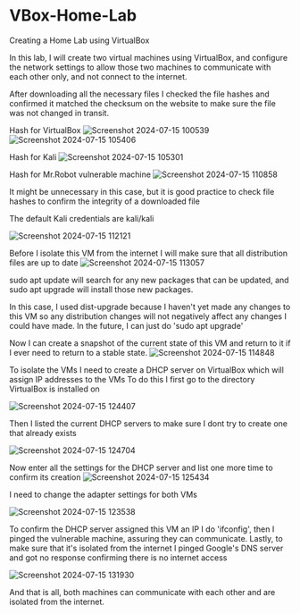 # VBox-Home-Lab

<h>Creating a Home Lab using VirtualBox</h>

In this lab, I will create two virtual machines using VirtualBox, and configure the network settings to allow those two machines to communicate with each other only, and not connect to the internet.

After downloading all the necessary files I checked the file hashes and confirmed it matched the checksum on the website to make sure the file was not changed in transit.

Hash for VirtualBox
![Screenshot 2024-07-15 100539](https://github.com/user-attachments/assets/86260844-66f7-4a6a-b107-4f9b2d939d5f) 
![Screenshot 2024-07-15 105406](https://github.com/user-attachments/assets/6d9d2dd0-4e17-433e-8c9e-f7a3054070f9)

Hash for Kali
![Screenshot 2024-07-15 105301](https://github.com/user-attachments/assets/b469a36b-5c77-4110-9856-3424791691f7)

Hash for Mr.Robot vulnerable machine
![Screenshot 2024-07-15 110858](https://github.com/user-attachments/assets/9936502b-e9ae-4828-93cc-ac6f9ee17767)

It might be unnecessary in this case, but it is good practice to check file hashes to confirm the integrity of a downloaded file

The default Kali credentials are kali/kali

![Screenshot 2024-07-15 112121](https://github.com/user-attachments/assets/713d3ff7-0d2a-489e-8497-ba9f79b7cd77)

Before I isolate this VM from the internet I will make sure that all distribution files are up to date
![Screenshot 2024-07-15 113057](https://github.com/user-attachments/assets/2d8993c4-0b5c-4c3a-8121-a424db40045b)

sudo apt update will search for any new packages that can be updated, and sudo apt upgrade will install those new packages. 

In this case, I used dist-upgrade because I haven't yet made any changes to this VM so any distribution changes will not negatively affect any changes I could have made. In the future, I can just do 'sudo apt upgrade'

Now I can create a snapshot of the current state of this VM and return to it if I ever need to return to a stable state.
![Screenshot 2024-07-15 114848](https://github.com/user-attachments/assets/85d37e24-69e5-4788-b5b0-5436b5592564)


To isolate the VMs I need to create a DHCP server on VirtualBox which will assign IP addresses to the VMs
To do this I first go to the directory VirtualBox is installed on

![Screenshot 2024-07-15 124407](https://github.com/user-attachments/assets/56134dd0-a4c2-460e-a9eb-54b6be56351f)

Then I listed the current DHCP servers to make sure I dont try to create one that already exists

![Screenshot 2024-07-15 124704](https://github.com/user-attachments/assets/c3b4e905-f0bf-481b-a99d-e09a45776e5d)

Now enter all the settings for the DHCP server and list one more time to confirm its creation
![Screenshot 2024-07-15 125434](https://github.com/user-attachments/assets/85b55d5d-5890-4259-94a2-5083e0cba923)

I need to change the adapter settings for both VMs

![Screenshot 2024-07-15 123538](https://github.com/user-attachments/assets/85996206-fbed-4159-918c-820be927ae8d)

To confirm the DHCP server assigned this VM an IP I do 'ifconfig', then I pinged the vulnerable machine, assuring they can communicate. Lastly, to make sure that it's isolated from the internet I pinged Google's DNS server and got no response confirming there is no internet access

![Screenshot 2024-07-15 131930](https://github.com/user-attachments/assets/b4cd39d1-8fed-4dab-975f-f9c83b6fb8c5)

And that is all, both machines can communicate with each other and are isolated from the internet.

